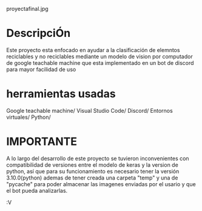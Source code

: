 
proyectafinal.jpg

# DescripciÓn
Este proyecto esta enfocado en ayudar a la clasificación de elemntos reciclables y no reciclables mediante un modelo de vision por computador de google teachable machine que esta implementado en un bot de discord para mayor facilidad de uso
# herramientas usadas
Google teachable machine/
Visual Studio Code/
Discord/
Entornos virtuales/
Python/
# IMPORTANTE
A lo largo del desarrollo de este proyecto se tuvieron inconvenientes con compatibilidad de versiones entre el modelo de keras y la version de python, así que para su funcionamiento es necesario tener la versión 3.10.0(python) ademas de tener creada una carpeta "temp" y una de "pycache" para poder almacenar las imagenes enviadas por el usario y que el bot pueda analizarlas.













:V

